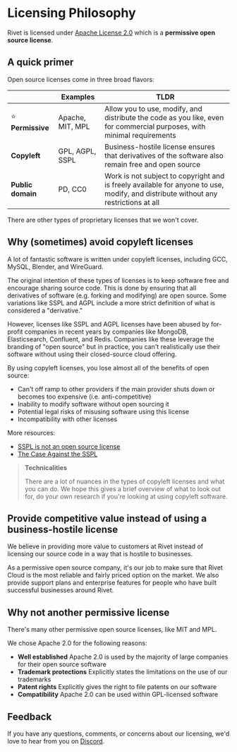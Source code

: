 # Licensing Philosophy

Rivet is licensed under [Apache License 2.0](https://en.wikipedia.org/wiki/Apache_License#Apache_License_2.0) which is a **permissive open source license**.

## A quick primer

Open source licenses come in three broad flavors:

|                    | Examples         | TLDR                                                                                                                               |
| ------------------ | ---------------- | ---------------------------------------------------------------------------------------------------------------------------------- |
| ⭐️ **Permissive** | Apache, MIT, MPL | Allow you to use, modify, and distribute the code as you like, even for commercial purposes, with minimal requirements             |
| **Copyleft**       | GPL, AGPL, SSPL  | Business-hostile license ensures that derivatives of the software also remain free and open source                                 |
| **Public domain**  | PD, CC0          | Work is not subject to copyright and is freely available for anyone to use, modify, and distribute without any restrictions at all |

There are other types of proprietary licenses that we won't cover.

## Why (sometimes) avoid copyleft licenses

A lot of fantastic software is written under copyleft licenses, including GCC, MySQL, Blender, and WireGuard.

The original intention of these types of licenses is to keep software free and encourage sharing source code. This is done by ensuring that all derivatives of software (e.g. forking and modifying) are open source. Some variations like SSPL and AGPL include a more strict definition of what is considered a "derivative."

However, licenses like SSPL and AGPL licenses have been abused by for-profit companies in recent years by companies like MongoDB, Elasticsearch, Confluent, and Redis. Companies like these leverage the branding of "open source" but in practice, you can't realistically use their software without using their closed-source cloud offering.

By using copyleft licenses, you lose almost all of the benefits of open source:

-   Can't off ramp to other providers if the main provider shuts down or becomes too expensive (i.e. anti-competitive)
-   Inability to modify software without open sourcing it
-   Potential legal risks of misusing software using this license
-   Incompatibility with other licenses

More resources:

-   [SSPL is not an open source license](https://blog.opensource.org/the-sspl-is-not-an-open-source-license/)
-   [The Case Against the SSPL](https://thenewstack.io/the-case-against-the-server-side-public-license-sspl/)

> **Technicalities**
>
> There are a lot of nuances in the types of copyleft licenses and what you can do. We hope this gives a brief overview of what to look out for, do your own research if you're looking at using copyleft software.

## Provide competitive value instead of using a business-hostile license

We believe in providing more value to customers at Rivet instead of licensing our source code in a way that is hostile to businesses.

As a permissive open source company, it's our job to make sure that Rivet Cloud is the most reliable and fairly priced option on the market. We also provide support plans and enterprise features for people who have built successful businesses around Rivet.

## Why not another permissive license

There's many other permissive open source licenses, like MIT and MPL.

We chose Apache 2.0 for the following reasons:

-   **Well established** Apache 2.0 is used by the majority of large companies for their open source software
-   **Trademark protections** Explicitly states the limitations on the use of our trademarks
-   **Patent rights** Explicitly gives the right to file patents on our software
-   **Compatibility** Apache 2.0 can be used within GPL-licensed software

## Feedback

If you have any questions, comments, or concerns about our licensing, we'd love to hear from you on [Discord](https://discord.gg/BG2vqsJczH).
